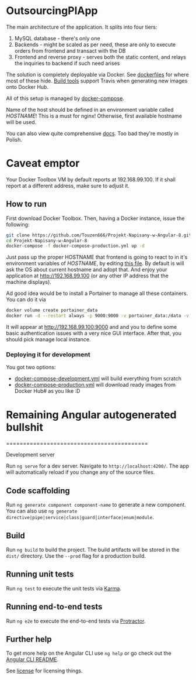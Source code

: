 # OutsourcingPlApp

The main architecture of the application. It splits into four tiers:

1. MySQL database - there's only one
2. Backends - might be scaled as per need, these are only to execute orders from frontend and transact with the DB
3. Frontend and reverse proxy - serves both the static content, and relays the inquiries to backend if such need arises


The solution is completely deployable via Docker. See [dockerfiles](/dockerfiles) for where most of these hide.
[Build tools](/build_tools) support Travis when generating new images onto Docker Hub.

All of this setup is managed by [docker-compose](https://docs.docker.com/compose/gettingstarted/).

Name of the host should be defined in an environment variable called *HOSTNAME*! This is a must for nginx! Otherwise,
first available hostname will be used.

You can also view quite comprehensive [docs](/docs). Too bad they're mostly in Polish.

# Caveat emptor

Your Docker Toolbox VM by default reports at 192.168.99.100. If it shall report at a different address, make sure to adjust it.

## How to run

First download Docker Toolbox. Then, having a Docker instance, issue the following:
```bash
git clone https://github.com/Touzen666/Projekt-Napisany-w-Angular-8.git
cd Projekt-Napisany-w-Angular-8
docker-compose -f docker-compose-production.yml up -d
```
Just pass up the proper HOSTNAME that frontend is going to react to in it's environment variables of *HOSTNAME*, by 
editing [this file](docker-compose-producton.yml#L26). By default is will ask the OS about current hostname and adopt that.
And enjoy your application at http://192.168.99.100 (or any other IP address that the machine displays).

Ad good idea would be to install a Portainer to manage all these containers. You can do it via

```bash
docker volume create portainer_data
docker run -d --restart always -p 9000:9000 -v portainer_data:/data -v /var/run/docker.sock:/var/run/docker.sock portainer/portainer
```

It will appear at http://192.168.99.100:9000 and and you to define some basic authentication issues with a very nice GUI interface.
After that, you should pick manage local instance.

### Deploying it for development

You got two options:
* [docker-compose-development.yml](docker-compose-development.yml) will build everything from scratch
* [docker-compose-production.yml](docker-compose-production.yml) will download ready images from Docker Hub#
as you like :D

# Remaining Angular autogenerated bullshit
==========================================

Development server

Run `ng serve` for a dev server. Navigate to `http://localhost:4200/`. The app will automatically reload if you change any of the source files.

## Code scaffolding

Run `ng generate component component-name` to generate a new component. You can also use `ng generate directive|pipe|service|class|guard|interface|enum|module`.

## Build

Run `ng build` to build the project. The build artifacts will be stored in the `dist/` directory. Use the `--prod` flag for a production build.

## Running unit tests

Run `ng test` to execute the unit tests via [Karma](https://karma-runner.github.io).

## Running end-to-end tests

Run `ng e2e` to execute the end-to-end tests via [Protractor](http://www.protractortest.org/).

## Further help

To get more help on the Angular CLI use `ng help` or go check out the [Angular CLI README](https://github.com/angular/angular-cli/blob/master/README.md).

See [license](LICENSE.md) for licensing things.
